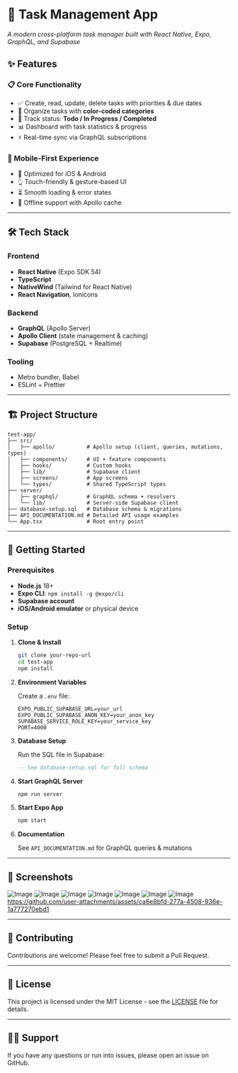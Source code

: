 # 🚀 Task Management App

*A modern cross-platform task manager built with React Native, Expo, GraphQL, and Supabase*

## ✨ Features

### 📋 Core Functionality
- ✅ Create, read, update, delete tasks with priorities & due dates
- 🎨 Organize tasks with **color-coded categories**
- 🔄 Track status: **Todo / In Progress / Completed**
- 📊 Dashboard with task statistics & progress
- ⚡ Real-time sync via GraphQL subscriptions

### 📱 Mobile-First Experience
- 📲 Optimized for iOS & Android
- 👆 Touch-friendly & gesture-based UI
- ⏳ Smooth loading & error states
- 📶 Offline support with Apollo cache

---

## 🛠 Tech Stack

### Frontend
- **React Native** (Expo SDK 54)
- **TypeScript**
- **NativeWind** (Tailwind for React Native)
- **React Navigation**, Ionicons

### Backend
- **GraphQL** (Apollo Server)
- **Apollo Client** (state management & caching)
- **Supabase** (PostgreSQL + Realtime)

### Tooling
- Metro bundler, Babel
- ESLint + Prettier

---

## 🏗 Project Structure

```
test-app/
├── src/
│   ├── apollo/          # Apollo setup (client, queries, mutations, types)
│   ├── components/      # UI + feature components
│   ├── hooks/           # Custom hooks
│   ├── lib/             # Supabase client
│   ├── screens/         # App screens
│   └── types/           # Shared TypeScript types
├── server/
│   ├── graphql/         # GraphQL schema + resolvers
│   └── lib/             # Server-side Supabase client
├── database-setup.sql   # Database schema & migrations
├── API_DOCUMENTATION.md # Detailed API usage examples
└── App.tsx              # Root entry point
```

---

## 🚦 Getting Started

### Prerequisites

- **Node.js** 18+
- **Expo CLI**: `npm install -g @expo/cli`
- **Supabase account**
- **iOS/Android emulator** or physical device

### Setup

1. **Clone & Install**
   ```bash
   git clone your-repo-url
   cd test-app
   npm install
   ```

2. **Environment Variables**
   
   Create a `.env` file:
   ```env
   EXPO_PUBLIC_SUPABASE_URL=your_url
   EXPO_PUBLIC_SUPABASE_ANON_KEY=your_anon_key
   SUPABASE_SERVICE_ROLE_KEY=your_service_key
   PORT=4000
   ```

3. **Database Setup**
   
   Run the SQL file in Supabase:
   ```sql
   -- See database-setup.sql for full schema
   ```

4. **Start GraphQL Server**
   ```bash
   npm run server
   ```

5. **Start Expo App**
   ```bash
   npm start
   ```

6. **Documentation**
   
   See `API_DOCUMENTATION.md` for GraphQL queries & mutations

---

## 📱 Screenshots

![Image](https://github.com/user-attachments/assets/48798631-61af-4054-9fb2-b3da417fc0e1)
![Image](https://github.com/user-attachments/assets/93a8a0eb-b0b5-47dd-95c7-9ba53fb01ac4)
![Image](https://github.com/user-attachments/assets/3f39128b-343d-4657-be27-e4b23cf2ffd1)
![Image](https://github.com/user-attachments/assets/7f578687-4185-4bba-9140-0f2ccfe23193)
![Image](https://github.com/user-attachments/assets/8084478f-de18-4df8-872b-216199974781)
![Image](https://github.com/user-attachments/assets/6e27f912-0141-4705-b8d9-446877d18802)
![Image](https://github.com/user-attachments/assets/617b1d99-5dd8-4c6f-9ab3-1a94dd82233b)
https://github.com/user-attachments/assets/ca6e8bfd-277a-4508-936e-1a777270ebd1

---

## 🤝 Contributing

Contributions are welcome! Please feel free to submit a Pull Request.

---

## 📄 License

This project is licensed under the MIT License - see the [LICENSE](LICENSE) file for details.

---

## 🙋‍♂️ Support

If you have any questions or run into issues, please open an issue on GitHub.


